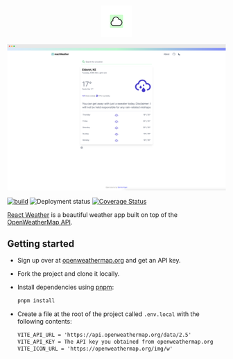 <div align="center"> 
  <img height="72" width="72" src="./public/logo.svg" alt="App logo" />
</div>

![Landing page screenshot](./public/screenshot.png)

[![build](https://github.com/denniskigen/react-weather/actions/workflows/ci.yml/badge.svg)](https://github.com/denniskigen/react-weather/actions/workflows/validate.yml) ![Deployment status](https://img.shields.io/github/deployments/denniskigen/react-weather/production?label=vercel&logo=vercel&logoColor=white) [![Coverage Status](https://coveralls.io/repos/github/denniskigen/react-weather/badge.svg?branch=main)](https://coveralls.io/github/denniskigen/react-weather?branch=main)

[React Weather](https://react-weather.denniskigen.com) is a beautiful weather app built on top of the [OpenWeatherMap API](https://openmweathermap.org/api).

## Getting started

- Sign up over at [openweathermap.org](https://openweathermap.org) and get an API key.
- Fork the project and clone it locally.
- Install dependencies using [pnpm](https://pnpm.io/installation):

  ```sh
  pnpm install
  ```

- Create a file at the root of the project called `.env.local` with the following contents:

  ```
  VITE_API_URL = 'https://api.openweathermap.org/data/2.5'
  VITE_API_KEY = The API key you obtained from openweathermap.org
  VITE_ICON_URL = 'https://openweathermap.org/img/w'
  ```
